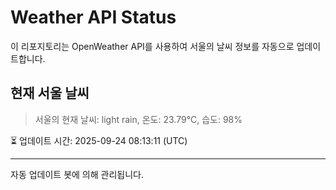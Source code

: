 
# Weather API Status

이 리포지토리는 OpenWeather API를 사용하여 서울의 날씨 정보를 자동으로 업데이트합니다.

## 현재 서울 날씨
> 서울의 현재 날씨: light rain, 온도: 23.79°C, 습도: 98%

⏳ 업데이트 시간: 2025-09-24 08:13:11 (UTC)

---
자동 업데이트 봇에 의해 관리됩니다.
